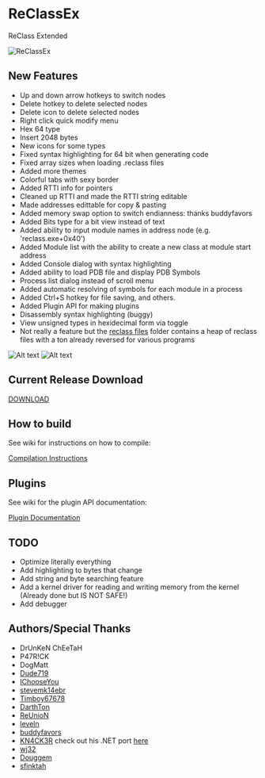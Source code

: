 # ReClassEx

ReClass Extended

![ReClassEx](https://raw.githubusercontent.com/dude719/ReClassEx/master/Images/reclass.png "ReClassEx")

## New Features
- Up and down arrow hotkeys to switch nodes
- Delete hotkey to delete selected nodes
- Delete icon to delete selected nodes
- Right click quick modify menu
- Hex 64 type
- Insert 2048 bytes
- New icons for some types
- Fixed syntax highlighting for 64 bit when generating code
- Fixed array sizes when loading .reclass files
- Added more themes
- Colorful tabs with sexy border
- Added RTTI info for pointers
- Cleaned up RTTI and made the RTTI string editable
- Made addresses edittable for copy & pasting
- Added memory swap option to switch endianness: thanks buddyfavors
- Added Bits type for a bit view instead of text
- Added ability to input module names in address node (e.g. 'reclass.exe+0x40')
- Added Module list with the ability to create a new class at module start address
- Added Console dialog with syntax highlighting
- Added ability to load PDB file and display PDB Symbols
- Process list dialog instead of scroll menu
- Added automatic resolving of symbols for each module in a process
- Added Ctrl+S hotkey for file saving, and others.
- Added Plugin API for making plugins
- Disassembly syntax highlighting (buggy)
- View unsigned types in hexidecimal form via toggle
- Not really a feature but the [reclass files](https://github.com/dude719/ReClassEx/tree/master/reclass%20files) folder contains a heap of reclass files with a ton already reversed for various programs

![Alt text](http://i.imgur.com/W6ytfG6.png "Automatic symbol resolving")
![Alt text](http://i.imgur.com/hBNyEFG.png "ReClass")

## Current Release Download

[DOWNLOAD](https://github.com/dude719/Reclass-2016/releases)

## How to build

See wiki for instructions on how to compile:

[Compilation Instructions](https://github.com/dude719/Reclass-2016/wiki/Compiling-ReClassEx)

## Plugins

See wiki for the plugin API documentation:

[Plugin Documentation](https://github.com/dude719/Reclass-2016/wiki/Creating-ReClass-plugins)

## TODO
- Optimize literally everything
- Add highlighting to bytes that change
- Add string and byte searching feature
- Add a kernel driver for reading and writing memory from the kernel (Already done but IS NOT SAFE!)
- Add debugger

## Authors/Special Thanks
- DrUnKeN ChEeTaH
- P47R!CK
- DogMatt
- [Dude719](https://github.com/dude719)
- [IChooseYou](https://github.com/IChooseYou)
- [stevemk14ebr](https://github.com/stevemk14ebr)
- [Timboy67678](https://github.com/Timboy67678)
- [DarthTon](https://github.com/DarthTon)
- [ReUnioN](https://github.com/ReUnioN)
- [leveln](https://github.com/levelnuc)
- [buddyfavors](https://github.com/buddyfavors)
- [KN4CK3R](https://github.com/KN4CK3R) check out his .NET port [here](https://github.com/KN4CK3R/ReClass.NET)
- [wj32](https://github.com/wj32)
- [Douggem](https://github.com/Douggem)
- [sfinktah](https://github.com/sfinktah)
